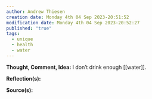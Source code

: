 ```yaml
---
author: Andrew Thiesen
creation date: Monday 4th 04 Sep 2023-20:51:52
modification date: Monday 4th 04 Sep 2023-20:52:27
published: "true"
tags:
  - unique
  - health
  - water
---
```

**Thought, Comment, Idea:**
I don’t drink enough [[water]]. 

**Reflection(s):**

**Source(s):**